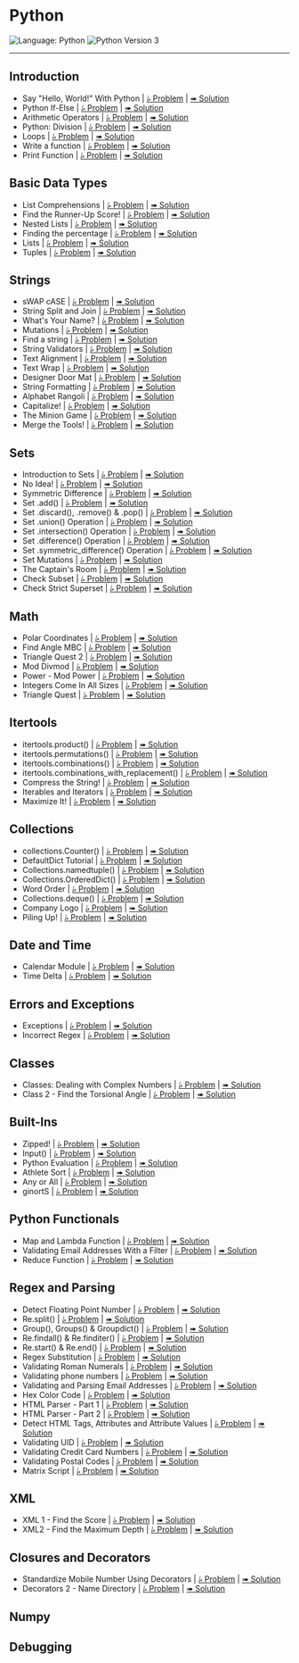 # Python

![Language: Python](https://img.shields.io/badge/Language-Python-informational?style=flat-square)
![Python Version 3](https://img.shields.io/badge/Python-3-informational?logo=Python&logoColor=ffd343&style=flat-square)

---

## Introduction

* Say "Hello, World!" With Python
    | [⭞ Problem](https://www.hackerrank.com/challenges/py-hello-world)
    | [➠ Solution](./Say%20Hello%2C%20World%21%20With%20Python/solution.py)
* Python If-Else
    | [⭞ Problem](https://www.hackerrank.com/challenges/py-if-else)
    | [➠ Solution](./Python%20If-Else/solution.py)
* Arithmetic Operators
    | [⭞ Problem](https://www.hackerrank.com/challenges/python-arithmetic-operators)
    | [➠ Solution](./Arithmetic%20Operators/solution.py)
* Python: Division
    | [⭞ Problem](https://www.hackerrank.com/challenges/python-division)
    | [➠ Solution](./Python%20Division/solution.py)
* Loops
    | [⭞ Problem](https://www.hackerrank.com/challenges/python-loops)
    | [➠ Solution](./Loops/solution.py)
* Write a function
    | [⭞ Problem](https://www.hackerrank.com/challenges/write-a-function)
    | [➠ Solution](./Write%20a%20function/solution.py)
* Print Function
    | [⭞ Problem](https://www.hackerrank.com/challenges/python-print)
    | [➠ Solution](./Print%20Function/solution.py)

## Basic Data Types

* List Comprehensions
    | [⭞ Problem](https://www.hackerrank.com/challenges/list-comprehensions)
    | [➠ Solution](./List%20Comprehensions/solution.py)
* Find the Runner-Up Score!
    | [⭞ Problem](https://www.hackerrank.com/challenges/find-second-maximum-number-in-a-list)
    | [➠ Solution](./Find%20the%20Runner-Up%20Score%21/solution.py)
* Nested Lists
    | [⭞ Problem](https://www.hackerrank.com/challenges/nested-list)
    | [➠ Solution](./Nested%20Lists/solution.py)
* Finding the percentage
    | [⭞ Problem](https://www.hackerrank.com/challenges/finding-the-percentage)
    | [➠ Solution](./Finding%20the%20percentage/solution.py)
* Lists
    | [⭞ Problem](https://www.hackerrank.com/challenges/python-lists)
    | [➠ Solution](./Lists/solution.py)
* Tuples
    | [⭞ Problem](https://www.hackerrank.com/challenges/python-tuples)
    | [➠ Solution](./Tuples/solution.py)

## Strings

* sWAP cASE
    | [⭞ Problem](https://www.hackerrank.com/challenges/swap-case)
    | [➠ Solution](./sWAP%20cASE/solution.py)
* String Split and Join
    | [⭞ Problem](https://www.hackerrank.com/challenges/python-string-split-and-join)
    | [➠ Solution](./String%20Split%20and%20Join/solution.py)
* What's Your Name?
    | [⭞ Problem](https://www.hackerrank.com/challenges/whats-your-name)
    | [➠ Solution](./What%27s%20Your%20Name/solution.py)
* Mutations
    | [⭞ Problem](https://www.hackerrank.com/challenges/python-mutations)
    | [➠ Solution](./Mutations/solution.py)
* Find a string
    | [⭞ Problem](https://www.hackerrank.com/challenges/find-a-string)
    | [➠ Solution](./Find%20a%20string/solution.py)
* String Validators
    | [⭞ Problem](https://www.hackerrank.com/challenges/string-validators)
    | [➠ Solution](./String%20Validators/solution.py)
* Text Alignment
    | [⭞ Problem](https://www.hackerrank.com/challenges/text-alignment)
    | [➠ Solution](./Text%20Alignment/solution.py)
* Text Wrap
    | [⭞ Problem](https://www.hackerrank.com/challenges/text-wrap)
    | [➠ Solution](./Text%20Wrap/solution.py)
* Designer Door Mat
    | [⭞ Problem](https://www.hackerrank.com/challenges/designer-door-mat)
    | [➠ Solution](./Designer%20Door%20Mat/solution.py)
* String Formatting
    | [⭞ Problem](https://www.hackerrank.com/challenges/python-string-formatting)
    | [➠ Solution](./String%20Formatting/solution.py)
* Alphabet Rangoli
    | [⭞ Problem](https://www.hackerrank.com/challenges/alphabet-rangoli)
    | [➠ Solution](./Alphabet%20Rangoli/solution.py)
* Capitalize!
    | [⭞ Problem](https://www.hackerrank.com/challenges/capitalize)
    | [➠ Solution](./Capitalize%21/solution.py)
* The Minion Game
    | [⭞ Problem](https://www.hackerrank.com/challenges/the-minion-game)
    | [➠ Solution](./The%20Minion%20Game/solution.py)
* Merge the Tools!
    | [⭞ Problem](https://www.hackerrank.com/challenges/merge-the-tools)
    | [➠ Solution](./Merge%20the%20Tools%21/solution.py)

## Sets

* Introduction to Sets
    | [⭞ Problem](https://www.hackerrank.com/challenges/py-introduction-to-sets)
    | [➠ Solution](./Introduction%20to%20Sets/solution.py)
* No Idea!
    | [⭞ Problem](https://www.hackerrank.com/challenges/no-idea)
    | [➠ Solution](./No%20Idea%21/solution.py)
* Symmetric Difference
    | [⭞ Problem](https://www.hackerrank.com/challenges/symmetric-difference)
    | [➠ Solution](./Symmetric%20Difference/solution.py)
* Set .add()
    | [⭞ Problem](https://www.hackerrank.com/challenges/py-set-add)
    | [➠ Solution](./Set%20.add%28%29/solution.py)
* Set .discard(), .remove() & .pop()
    | [⭞ Problem](https://www.hackerrank.com/challenges/py-set-discard-remove-pop)
    | [➠ Solution](./Set%20.discard%28%29%2C%20.remove%28%29%20%26%20.pop%28%29/solution.py)
* Set .union() Operation
    | [⭞ Problem](https://www.hackerrank.com/challenges/py-set-union)
    | [➠ Solution](./Set%20.union%28%29%20Operation/solution.py)
* Set .intersection() Operation
    | [⭞ Problem](https://www.hackerrank.com/challenges/py-set-intersection-operation)
    | [➠ Solution](./Set%20.intersection%28%29%20Operation/solution.py)
* Set .difference() Operation
    | [⭞ Problem](https://www.hackerrank.com/challenges/py-set-difference-operation)
    | [➠ Solution](./Set%20.difference%28%29%20Operation/solution.py)
* Set .symmetric_difference() Operation
    | [⭞ Problem](https://www.hackerrank.com/challenges/py-set-symmetric-difference-operation)
    | [➠ Solution](./Set%20.symmetric_difference%28%29%20Operation/solution.py)
* Set Mutations
    | [⭞ Problem](https://www.hackerrank.com/challenges/py-set-mutations)
    | [➠ Solution](./Set%20Mutations/solution.py)
* The Captain's Room
    | [⭞ Problem](https://www.hackerrank.com/challenges/py-the-captains-room)
    | [➠ Solution](./The%20Captain%27s%20Room/solution.py)
* Check Subset
    | [⭞ Problem](https://www.hackerrank.com/challenges/py-check-subset)
    | [➠ Solution](./Check%20Subset/solution.py)
* Check Strict Superset
    | [⭞ Problem](https://www.hackerrank.com/challenges/py-check-strict-superset)
    | [➠ Solution](./Check%20Strict%20Superset/solution.py)

## Math

* Polar Coordinates
    | [⭞ Problem](https://www.hackerrank.com/challenges/polar-coordinates)
    | [➠ Solution](./Polar%20Coordinates/solution.py)
* Find Angle MBC
    | [⭞ Problem](https://www.hackerrank.com/challenges/find-angle)
    | [➠ Solution](./Find%20Angle%20MBC/solution.py)
* Triangle Quest 2
    | [⭞ Problem](https://www.hackerrank.com/challenges/triangle-quest-2)
    | [➠ Solution](./Triangle%20Quest%202/solution.py)
* Mod Divmod
    | [⭞ Problem](https://www.hackerrank.com/challenges/python-mod-divmod)
    | [➠ Solution](./Mod%20Divmod/solution.py)
* Power - Mod Power
    | [⭞ Problem](https://www.hackerrank.com/challenges/python-power-mod-power)
    | [➠ Solution](./Power%20-%20Mod%20Power/solution.py)
* Integers Come In All Sizes
    | [⭞ Problem](https://www.hackerrank.com/challenges/python-integers-come-in-all-sizes)
    | [➠ Solution](./Integers%20Come%20In%20All%20Sizes/solution.py)
* Triangle Quest
    | [⭞ Problem](https://www.hackerrank.com/challenges/python-quest-1)
    | [➠ Solution](./Triangle%20Quest/solution.py)

## Itertools

* itertools.product()
    | [⭞ Problem](https://www.hackerrank.com/challenges/itertools-product)
    | [➠ Solution](./itertools.product%28%29/solution.py)
* itertools.permutations()
    | [⭞ Problem](https://www.hackerrank.com/challenges/itertools-permutations)
    | [➠ Solution](./itertools.permutations%28%29/solution.py)
* itertools.combinations()
    | [⭞ Problem](https://www.hackerrank.com/challenges/itertools-combinations)
    | [➠ Solution](./itertools.combinations%28%29/solution.py)
* itertools.combinations_with_replacement()
    | [⭞ Problem](https://www.hackerrank.com/challenges/itertools-combinations-with-replacement)
    | [➠ Solution](./itertools.combinations_with_replacement%28%29/solution.py)
* Compress the String!
    | [⭞ Problem](https://www.hackerrank.com/challenges/compress-the-string)
    | [➠ Solution](./Compress%20the%20String%21/solution.py)
* Iterables and Iterators
    | [⭞ Problem](https://www.hackerrank.com/challenges/iterables-and-iterators)
    | [➠ Solution](./Iterables%20and%20Iterators/solution.py)
* Maximize It!
    | [⭞ Problem](https://www.hackerrank.com/challenges/maximize-it)
    | [➠ Solution](./Maximize%20It%21/solution.py)

## Collections

* collections.Counter()
    | [⭞ Problem](https://www.hackerrank.com/challenges/collections-counter)
    | [➠ Solution](./collections.Counter%28%29/solution.py)
* DefaultDict Tutorial
    | [⭞ Problem](https://www.hackerrank.com/challenges/defaultdict-tutorial)
    | [➠ Solution](./DefaultDict%20Tutorial/solution.py)
* Collections.namedtuple()
    | [⭞ Problem](https://www.hackerrank.com/challenges/py-collections-namedtuple)
    | [➠ Solution](./Collections.namedtuple%28%29/solution.py)
* Collections.OrderedDict()
    | [⭞ Problem](https://www.hackerrank.com/challenges/py-collections-ordereddict)
    | [➠ Solution](./Collections.OrderedDict%28%29/solution.py)
* Word Order
    | [⭞ Problem](https://www.hackerrank.com/challenges/word-order)
    | [➠ Solution](./Word%20Order/solution.py)
* Collections.deque()
    | [⭞ Problem](https://www.hackerrank.com/challenges/py-collections-deque)
    | [➠ Solution](./Collections.deque%28%29/solution.py)
* Company Logo
    | [⭞ Problem](https://www.hackerrank.com/challenges/most-commons)
    | [➠ Solution](./Company%20Logo/solution.py)
* Piling Up!
    | [⭞ Problem](https://www.hackerrank.com/challenges/piling-up)
    | [➠ Solution](./Piling%20Up%21/solution.py)

## Date and Time

* Calendar Module
    | [⭞ Problem](https://www.hackerrank.com/challenges/calendar-module)
    | [➠ Solution](./Calendar%20Module/solution.py)
* Time Delta
    | [⭞ Problem](https://www.hackerrank.com/challenges/python-time-delta)
    | [➠ Solution](./Time%20Delta/solution.py)

## Errors and Exceptions

* Exceptions
    | [⭞ Problem](https://www.hackerrank.com/challenges/exceptions)
    | [➠ Solution](./Exceptions/solution.py)
* Incorrect Regex
    | [⭞ Problem](https://www.hackerrank.com/challenges/incorrect-regex)
    | [➠ Solution](./Incorrect%20Regex/solution.py)

## Classes

* Classes: Dealing with Complex Numbers
    | [⭞ Problem](https://www.hackerrank.com/challenges/class-1-dealing-with-complex-numbers)
    | [➠ Solution](./Classes%20-%20Dealing%20with%20Complex%20Numbers/solution.py)
* Class 2 - Find the Torsional Angle
    | [⭞ Problem](https://www.hackerrank.com/challenges/class-2-find-the-torsional-angle)
    | [➠ Solution](./Class%202%20-%20Find%20the%20Torsional%20Angle/solution.py)

## Built-Ins

* Zipped!
    | [⭞ Problem](https://www.hackerrank.com/challenges/zipped)
    | [➠ Solution](./Zipped%21/solution.py)
* Input()
    | [⭞ Problem](https://www.hackerrank.com/challenges/input)
    | [➠ Solution](./Input%28%29/solution.py)
* Python Evaluation
    | [⭞ Problem](https://www.hackerrank.com/challenges/python-eval)
    | [➠ Solution](./Python%20Evaluation/solution.py)
* Athlete Sort
    | [⭞ Problem](https://www.hackerrank.com/challenges/python-sort-sort)
    | [➠ Solution](./Athlete%20Sort/solution.py)
* Any or All
    | [⭞ Problem](https://www.hackerrank.com/challenges/any-or-all)
    | [➠ Solution](./Any%20or%20All/solution.py)
* ginortS
    | [⭞ Problem](https://www.hackerrank.com/challenges/ginorts)
    | [➠ Solution](./ginortS/solution.py)

## Python Functionals

* Map and Lambda Function
    | [⭞ Problem](https://www.hackerrank.com/challenges/map-and-lambda-expression)
    | [➠ Solution](./Map%20and%20Lambda%20Function/solution.py)
* Validating Email Addresses With a Filter
    | [⭞ Problem](https://www.hackerrank.com/challenges/validate-list-of-email-address-with-filter)
    | [➠ Solution](./Validating%20Email%20Addresses%20With%20a%20Filter/solution.py)
* Reduce Function
    | [⭞ Problem](https://www.hackerrank.com/challenges/reduce-function)
    | [➠ Solution](./Reduce%20Function/solution.py)

## Regex and Parsing

* Detect Floating Point Number
    | [⭞ Problem](https://www.hackerrank.com/challenges/introduction-to-regex)
    | [➠ Solution](./Detect%20Floating%20Point%20Number/solution.py)
* Re.split()
    | [⭞ Problem](https://www.hackerrank.com/challenges/re-split)
    | [➠ Solution](./Re.split%28%29/solution.py)
* Group(), Groups() & Groupdict()
    | [⭞ Problem](https://www.hackerrank.com/challenges/re-group-groups)
    | [➠ Solution](./Group%28%29%2C%20Groups%28%29%20%26%20Groupdict%28%29/solution.py)
* Re.findall() & Re.finditer()
    | [⭞ Problem](https://www.hackerrank.com/challenges/re-findall-re-finditer)
    | [➠ Solution](./Re.findall%28%29%20%26%20Re.finditer%28%29/solution.py)
* Re.start() & Re.end()
    | [⭞ Problem](https://www.hackerrank.com/challenges/re-start-re-end)
    | [➠ Solution](./Re.start%28%29%20%26%20Re.end%28%29/solution.py)
* Regex Substitution
    | [⭞ Problem](https://www.hackerrank.com/challenges/re-sub-regex-substitution)
    | [➠ Solution](./Regex%20Substitution/solution.py)
* Validating Roman Numerals
    | [⭞ Problem](https://www.hackerrank.com/challenges/validate-a-roman-number)
    | [➠ Solution](./Validating%20Roman%20Numerals/solution.py)
* Validating phone numbers
    | [⭞ Problem](https://www.hackerrank.com/challenges/validating-the-phone-number)
    | [➠ Solution](./Validating%20phone%20numbers/solution.py)
* Validating and Parsing Email Addresses
    | [⭞ Problem](https://www.hackerrank.com/challenges/validating-named-email-addresses)
    | [➠ Solution](./Validating%20and%20Parsing%20Email%20Addresses/solution.py)
* Hex Color Code
    | [⭞ Problem](https://www.hackerrank.com/challenges/hex-color-code)
    | [➠ Solution](./Hex%20Color%20Code/solution.py)
* HTML Parser - Part 1
    | [⭞ Problem](https://www.hackerrank.com/challenges/html-parser-part-1)
    | [➠ Solution](./HTML%20Parser%20-%20Part%201/solution.py)
* HTML Parser - Part 2
    | [⭞ Problem](https://www.hackerrank.com/challenges/html-parser-part-2)
    | [➠ Solution](./HTML%20Parser%20-%20Part%202/solution.py)
* Detect HTML Tags, Attributes and Attribute Values
    | [⭞ Problem](https://www.hackerrank.com/challenges/detect-html-tags-attributes-and-attribute-values)
    | [➠ Solution](./Detect%20HTML%20Tags%2C%20Attributes%20and%20Attribute%20Values/solution.py)
* Validating UID
    | [⭞ Problem](https://www.hackerrank.com/challenges/validating-uid)
    | [➠ Solution](./Validating%20UID/solution.py)
* Validating Credit Card Numbers
    | [⭞ Problem](https://www.hackerrank.com/challenges/validating-credit-card-number)
    | [➠ Solution](./Validating%20Credit%20Card%20Numbers/solution.py)
* Validating Postal Codes
    | [⭞ Problem](https://www.hackerrank.com/challenges/validating-postalcode)
    | [➠ Solution](./Validating%20Postal%20Codes/solution.py)
* Matrix Script
    | [⭞ Problem](https://www.hackerrank.com/challenges/matrix-script)
    | [➠ Solution](./Matrix%20Script/solution.py)

## XML

* XML 1 - Find the Score
    | [⭞ Problem](https://www.hackerrank.com/challenges/xml-1-find-the-score)
    | [➠ Solution](./XML%201%20-%20Find%20the%20Score/solution.py)
* XML2 - Find the Maximum Depth
    | [⭞ Problem](https://www.hackerrank.com/challenges/xml2-find-the-maximum-depth)
    | [➠ Solution](./XML2%20-%20Find%20the%20Maximum%20Depth/solution.py)

## Closures and Decorators

* Standardize Mobile Number Using Decorators
    | [⭞ Problem](https://www.hackerrank.com/challenges/standardize-mobile-number-using-decorators)
    | [➠ Solution](./Standardize%20Mobile%20Number%20Using%20Decorators/solution.py)
* Decorators 2 - Name Directory
    | [⭞ Problem](https://www.hackerrank.com/challenges/decorators-2-name-directory)
    | [➠ Solution](./Decorators%202%20-%20Name%20Directory/solution.py)

## Numpy

## Debugging
